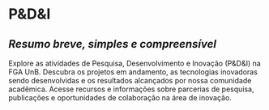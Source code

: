 # P&D&I
## *Resumo breve, simples e compreensível*

Explore as atividades de Pesquisa, Desenvolvimento e Inovação (P&D&I) na FGA UnB. Descubra os projetos em andamento, as tecnologias inovadoras sendo desenvolvidas e os resultados alcançados por nossa comunidade acadêmica. Acesse recursos e informações sobre parcerias de pesquisa, publicações e oportunidades de colaboração na área de inovação.
